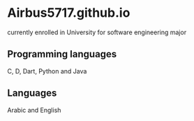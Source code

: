 # Airbus5717.github.io

currently enrolled in University for software engineering major

## Programming languages
C, D, Dart, Python and Java 

## Languages
Arabic and English 
